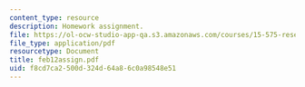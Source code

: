 ```yaml
---
content_type: resource
description: Homework assignment.
file: https://ol-ocw-studio-app-qa.s3.amazonaws.com/courses/15-575-research-seminar-in-it-and-organizations-economic-perspectives-spring-2004/f8cd7ca2500d324d64a86c0a98548e51_feb12assign.pdf
file_type: application/pdf
resourcetype: Document
title: feb12assign.pdf
uid: f8cd7ca2-500d-324d-64a8-6c0a98548e51
---
```

